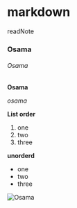 # markdown
readNote
### Osama
###### Osama
**Osama**

*osama* 

**List order**
1. one
2. two
3. three

**unorderd**
* one
* two
* three

![Osama](https://logos.flamingtext.com/Name-Logos/Osama-design-amped-name.png)
